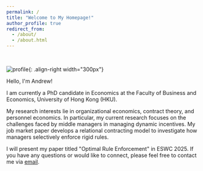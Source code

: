 ```yaml
---
permalink: /
title: "Welcome to My Homepage!"
author_profile: true
redirect_from: 
  - /about/
  - /about.html
---
```


<br>

![profile](/images/profile1.jpg){: .align-right width="300px"}

Hello, I'm Andrew!

I am currently a PhD candidate in Economics at the Faculty of Business and Economics, University of Hong Kong (HKU).

My research interests lie in organizational economics, contract theory, and personnel economics. In particular, my current research focuses on the challenges faced by middle managers in managing dynamic incentives. My job market paper develops a relational contracting model to investigate how managers selectively enforce rigid rules. 

I will present my paper titled "Optimal Rule Enforcement" in ESWC 2025. If you have any questions or would like to connect, please feel free to contact me via [email](mailto:zyc616@connect.hku.hk).









